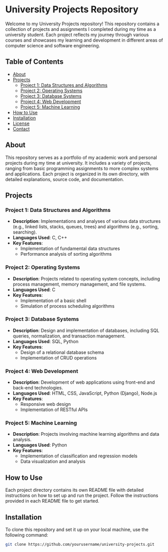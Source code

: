 # University Projects Repository

Welcome to my University Projects repository! This repository contains a collection of projects and assignments I completed during my time as a university student. Each project reflects my journey through various courses and showcases my learning and development in different areas of computer science and software engineering.

## Table of Contents

- [About](#about)
- [Projects](#projects)
  - [Project 1: Data Structures and Algorithms](#project-1-data-structures-and-algorithms)
  - [Project 2: Operating Systems](#project-2-operating-systems)
  - [Project 3: Database Systems](#project-3-database-systems)
  - [Project 4: Web Development](#project-4-web-development)
  - [Project 5: Machine Learning](#project-5-machine-learning)
- [How to Use](#how-to-use)
- [Installation](#installation)
- [License](#license)
- [Contact](#contact)

## About

This repository serves as a portfolio of my academic work and personal projects during my time at university. It includes a variety of projects, ranging from basic programming assignments to more complex systems and applications. Each project is organized in its own directory, with detailed explanations, source code, and documentation.

## Projects

### Project 1: Data Structures and Algorithms

- **Description**: Implementations and analyses of various data structures (e.g., linked lists, stacks, queues, trees) and algorithms (e.g., sorting, searching).
- **Languages Used**: C, C++
- **Key Features**:
  - Implementation of fundamental data structures
  - Performance analysis of sorting algorithms

### Project 2: Operating Systems

- **Description**: Projects related to operating system concepts, including process management, memory management, and file systems.
- **Languages Used**: C
- **Key Features**:
  - Implementation of a basic shell
  - Simulation of process scheduling algorithms

### Project 3: Database Systems

- **Description**: Design and implementation of databases, including SQL queries, normalization, and transaction management.
- **Languages Used**: SQL, Python
- **Key Features**:
  - Design of a relational database schema
  - Implementation of CRUD operations

### Project 4: Web Development

- **Description**: Development of web applications using front-end and back-end technologies.
- **Languages Used**: HTML, CSS, JavaScript, Python (Django), Node.js
- **Key Features**:
  - Responsive web design
  - Implementation of RESTful APIs

### Project 5: Machine Learning

- **Description**: Projects involving machine learning algorithms and data analysis.
- **Languages Used**: Python
- **Key Features**:
  - Implementation of classification and regression models
  - Data visualization and analysis

## How to Use

Each project directory contains its own README file with detailed instructions on how to set up and run the project. Follow the instructions provided in each README file to get started.

## Installation

To clone this repository and set it up on your local machine, use the following command:

```bash
git clone https://github.com/yourusername/university-projects.git
